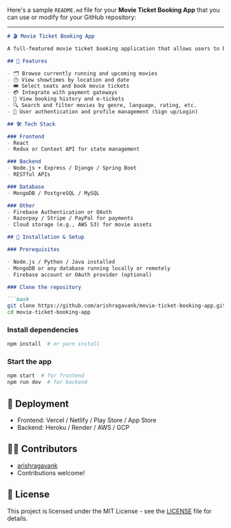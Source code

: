 Here's a sample `README.md` file for your **Movie Ticket Booking App** that you can use or modify for your GitHub repository:

---

````markdown
# 🎬 Movie Ticket Booking App

A full-featured movie ticket booking application that allows users to browse movies, view showtimes, select seats, and book tickets. This app is designed for ease of use and a smooth user experience.

## 📱 Features

- 🗂 Browse currently running and upcoming movies
- 🕒 View showtimes by location and date
- 🎟 Select seats and book movie tickets
- 💳 Integrate with payment gateways
- 🧾 View booking history and e-tickets
- 🔍 Search and filter movies by genre, language, rating, etc.
- 👤 User authentication and profile management (Sign up/Login)

## 🛠️ Tech Stack

### Frontend
- React 
- Redux or Context API for state management

### Backend
- Node.js + Express / Django / Spring Boot
- RESTful APIs

### Database
- MongoDB / PostgreSQL / MySQL

### Other
- Firebase Authentication or OAuth
- Razorpay / Stripe / PayPal for payments
- Cloud storage (e.g., AWS S3) for movie assets

## 🧪 Installation & Setup

### Prerequisites

- Node.js / Python / Java installed
- MongoDB or any database running locally or remotely
- Firebase account or OAuth provider (optional)

### Clone the repository

```bash
git clone https://github.com/arishragavank/movie-ticket-booking-app.git
cd movie-ticket-booking-app
````

### Install dependencies

```bash
npm install  # or yarn install
```

### Start the app

```bash
npm start  # for frontend
npm run dev  # for backend
```

## 🚀 Deployment

* Frontend: Vercel / Netlify / Play Store / App Store
* Backend: Heroku / Render / AWS / GCP

## 🧑‍💻 Contributors

* [arishragavank](https://github.com/arishragavank)
* Contributions welcome!

## 📄 License

This project is licensed under the MIT License - see the [LICENSE](LICENSE) file for details.

